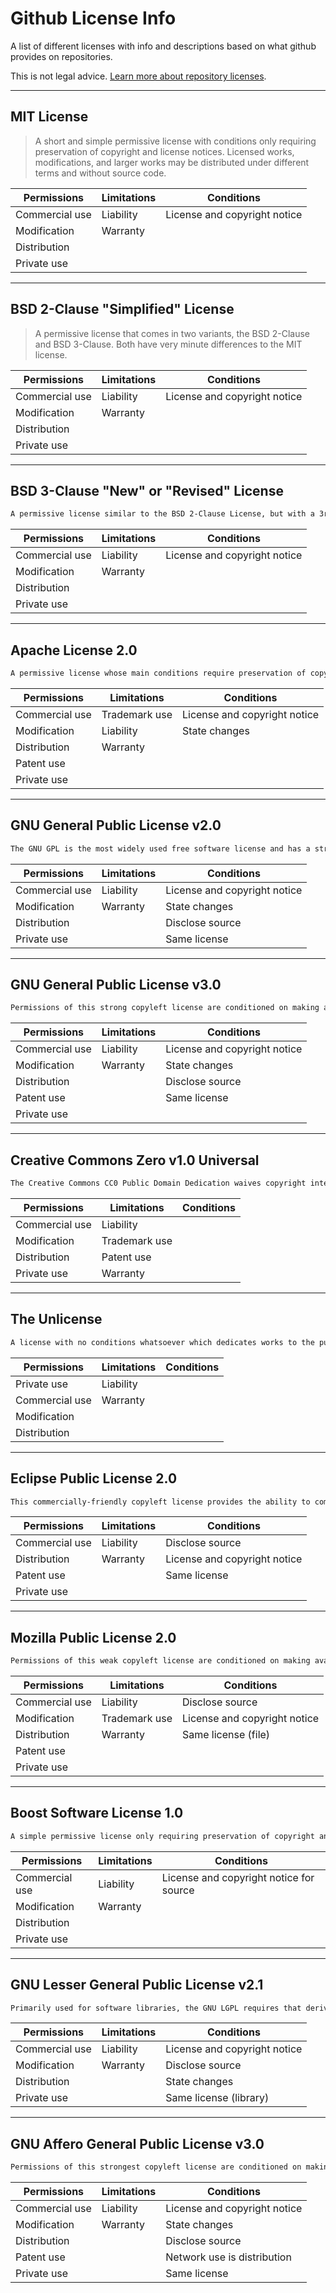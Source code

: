 # Github License Info

A list of different licenses with info and descriptions based on what github provides on repositories.

This is not legal advice. [Learn more about repository licenses](https://docs.github.com/en/github/creating-cloning-and-archiving-repositories/creating-a-repository-on-github/licensing-a-repository#disclaimer).

---

## MIT License

> A short and simple permissive license with conditions only requiring preservation of copyright and license notices. Licensed works, modifications, and larger works may be distributed under different terms and without source code.

| Permissions    | Limitations   | Conditions                   |
| -------------- | ------------- | ---------------------------- |
| Commercial use | Liability     | License and copyright notice |
| Modification   | Warranty      |                              |
| Distribution   |               |                              |
| Private use    |               |                              |

---

## BSD 2-Clause "Simplified" License

> A permissive license that comes in two variants, the BSD 2-Clause and BSD 3-Clause. Both have very minute differences to the MIT license.

| Permissions    | Limitations   | Conditions                   |
| -------------- | ------------- | ---------------------------- |
| Commercial use | Liability     | License and copyright notice |
| Modification   | Warranty      |                              |
| Distribution   |               |                              |
| Private use    |               |                              |

---

## BSD 3-Clause "New" or "Revised" License

```txt
A permissive license similar to the BSD 2-Clause License, but with a 3rd clause that prohibits others from using the name of the project or its contributors to promote derived products without written consent.
```

| Permissions    | Limitations   | Conditions                   |
| -------------- | ------------- | ---------------------------- |
| Commercial use | Liability     | License and copyright notice |
| Modification   | Warranty      |                              |
| Distribution   |               |                              |
| Private use    |               |                              |

---

## Apache License 2.0

```txt
A permissive license whose main conditions require preservation of copyright and license notices. Contributors provide an express grant of patent rights. Licensed works, modifications, and larger works may be distributed under different terms and without source code.
```

| Permissions    | Limitations   | Conditions                   |
| -------------- | ------------- | ---------------------------- |
| Commercial use | Trademark use | License and copyright notice |
| Modification   | Liability     | State changes                |
| Distribution   | Warranty      |                              |
| Patent use     |               |                              |
| Private use    |               |                              |

---

## GNU General Public License v2.0

```txt
The GNU GPL is the most widely used free software license and has a strong copyleft requirement. When distributing derived works, the source code of the work must be made available under the same license. There are multiple variants of the GNU GPL, each with different requirements.
```

| Permissions    | Limitations   | Conditions                   |
| -------------- | ------------- | ---------------------------- |
| Commercial use | Liability     | License and copyright notice |
| Modification   | Warranty      | State changes                |
| Distribution   |               | Disclose source              |
| Private use    |               | Same license                 |

---

## GNU General Public License v3.0

```txt
Permissions of this strong copyleft license are conditioned on making available complete source code of licensed works and modifications, which include larger works using a licensed work, under the same license. Copyright and license notices must be preserved. Contributors provide an express grant of patent rights.
```

| Permissions    | Limitations   | Conditions                   |
| -------------- | ------------- | ---------------------------- |
| Commercial use | Liability     | License and copyright notice |
| Modification   | Warranty      | State changes                |
| Distribution   |               | Disclose source              |
| Patent use     |               | Same license                 |
| Private use    |               |                              |

---

## Creative Commons Zero v1.0 Universal

```txt
The Creative Commons CC0 Public Domain Dedication waives copyright interest in a work you've created and dedicates it to the world-wide public domain. Use CC0 to opt out of copyright entirely and ensure your work has the widest reach. As with the Unlicense and typical software licenses, CC0 disclaims warranties. CC0 is very similar to the Unlicense.
```

| Permissions    | Limitations   | Conditions                   |
| -------------- | ------------- | ---------------------------- |
| Commercial use | Liability     |                              |
| Modification   | Trademark use |                              |
| Distribution   | Patent use    |                              |
| Private use    | Warranty      |                              |

---

## The Unlicense

```txt
A license with no conditions whatsoever which dedicates works to the public domain. Unlicensed works, modifications, and larger works may be distributed under different terms and without source code.
```

| Permissions    | Limitations   | Conditions                   |
| -------------- | ------------- | ---------------------------- |
| Private use    | Liability     |                              |
| Commercial use | Warranty      |                              |
| Modification   |               |                              |
| Distribution   |               |                              |

---

## Eclipse Public License 2.0

```txt
This commercially-friendly copyleft license provides the ability to commercially license binaries; a modern royalty-free patent license grant; and the ability for linked works to use other licenses, including commercial ones.
```

| Permissions    | Limitations   | Conditions                   |
| -------------- | ------------- | ---------------------------- |
| Commercial use | Liability     | Disclose source              |
| Distribution   | Warranty      | License and copyright notice |
| Patent use     |               | Same license                 |
| Private use    |               |                              |

---

## Mozilla Public License 2.0

```txt
Permissions of this weak copyleft license are conditioned on making available source code of licensed files and modifications of those files under the same license (or in certain cases, one of the GNU licenses). Copyright and license notices must be preserved. Contributors provide an express grant of patent rights. However, a larger work using the licensed work may be distributed under different terms and without source code for files added in the larger work.
```

| Permissions    | Limitations   | Conditions                   |
| -------------- | ------------- | ---------------------------- |
| Commercial use | Liability     | Disclose source              |
| Modification   | Trademark use | License and copyright notice |
| Distribution   | Warranty      | Same license (file)          |
| Patent use     |               |                              |
| Private use    |               |                              |

---

## Boost Software License 1.0

```txt
A simple permissive license only requiring preservation of copyright and license notices for source (and not binary) distribution. Licensed works, modifications, and larger works may be distributed under different terms and without source code.
```

| Permissions    | Limitations   | Conditions                   |
| -------------- | ------------- | ---------------------------- |
| Commercial use | Liability     | License and copyright notice for source |
| Modification   | Warranty      |                              |
| Distribution   |               |                              |
| Private use    |               |                              |

---

## GNU Lesser General Public License v2.1

```txt
Primarily used for software libraries, the GNU LGPL requires that derived works be licensed under the same license, but works that only link to it do not fall under this restriction. There are two commonly used versions of the GNU LGPL.
```

| Permissions    | Limitations   | Conditions                   |
| -------------- | ------------- | ---------------------------- |
| Commercial use | Liability     | License and copyright notice |
| Modification   | Warranty      | Disclose source              |
| Distribution   |               | State changes                |
| Private use    |               | Same license (library)       |

---

## GNU Affero General Public License v3.0

```txt
Permissions of this strongest copyleft license are conditioned on making available complete source code of licensed works and modifications, which include larger works using a licensed work, under the same license. Copyright and license notices must be preserved. Contributors provide an express grant of patent rights. When a modified version is used to provide a service over a network, the complete source code of the modified version must be made available.
```

| Permissions    | Limitations   | Conditions                   |
| -------------- | ------------- | ---------------------------- |
| Commercial use | Liability     | License and copyright notice |
| Modification   | Warranty      | State changes                |
| Distribution   |               | Disclose source              |
| Patent use     |               | Network use is distribution  |
| Private use    |               | Same license                 |
